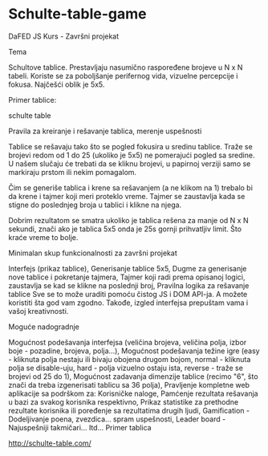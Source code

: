 # Schulte-table-game

DaFED JS Kurs - Završni projekat

Tema

Schultove tablice. Prestavljaju nasumično raspoređene brojeve u N x N tabeli. Koriste se za poboljšanje perifernog vida, vizuelne percepcije i fokusa. Najčešći oblik je 5x5.

Primer tablice:

schulte table

Pravila za kreiranje i rešavanje tablica, merenje uspešnosti

Tablice se rešavaju tako što se pogled fokusira u sredinu tablice. Traže se brojevi redom od 1 do 25 (ukoliko je 5x5) ne pomerajući pogled sa sredine. U našem slučaju će trebati da se kliknu brojevi, u papirnoj verziji samo se markiraju prstom ili nekim pomagalom.

Čim se generiše tablica i krene sa rešavanjem (a ne klikom na 1) trebalo bi da krene i tajmer koji meri proteklo vreme. Tajmer se zaustavlja kada se stigne do poslednjeg broja u tablici i klikne na njega.

Dobrim rezultatom se smatra ukoliko je tablica rešena za manje od N x N sekundi, znači ako je tablica 5x5 onda je 25s gornji prihvatljiv limit. Što kraće vreme to bolje.

Minimalan skup funkcionalnosti za završni projekat

Interfejs (prikaz tablice),
Generisanje tablice 5x5,
Dugme za generisanje nove tablice i pokretanje tajmera,
Tajmer koji radi prema opisanoj logici, zaustavlja se kad se klikne na poslednji broj,
Pravilna logika za rešavanje tablice
Sve se to može uraditi pomoću čistog JS i DOM API-ja. A možete koristiti šta god vam zgodno. Takođe, izgled interfejsa prepuštam vama i vašoj kreativnosti.

Moguće nadogradnje

Mogućnost podešavanja interfejsa (veličina brojeva, veličina polja, izbor boje - pozadine, brojeva, polja...),
Mogućnost podešavanja težine igre (easy - kliknuta polja nestaju ili bivaju obojena drugom bojom, normal - kliknuta polja se disable-uju, hard - polja vizuelno ostaju ista, reverse - traže se brojevi od 25 do 1),
Mogućnost zadavanja dimenzije tablice (recimo "6", što znači da treba izgenerisati tablicu sa 36 polja),
Pravljenje kompletne web aplikacije sa podrškom za:
Korisničke naloge,
Pamćenje rezultata rešavanja u bazi za svakog korisnika respektivno,
Prikaz statistike za prethodne rezultate korisnika ili poređenje sa rezultatima drugih ljudi,
Gamification - Dodeljivanje poena, zvezdica... spram uspešnosti,
Leader board - Najuspešniji takmičari...
Itd...
Primer tablica

http://schulte-table.com/

